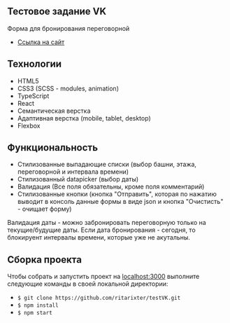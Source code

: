 ## Тестовое задание VK
Форма для бронирования переговорной

- [Cсылка на сайт](https://test-vk.vercel.app/)

## Технологии

- HTML5
- CSS3 (SCSS - modules, animation)
- TypeScript
- React 
- Семантическая верстка
- Адаптивная верстка (mobile, tablet, desktop)
- Flexbox

## Функциональность

- Стилизованные выпадающие списки (выбор башни, этажа, переговорной и интервала времени)
- Стилизованный datapicker (выбор даты)
- Валидация (Все поля обязательны, кроме поля комментарий)
- Стилизованные кнопки (кнопка "Отправить", которая по нажатию выводит в консоль данные формы в виде json и кнопка "Очистисть" - очищает форму)

Валидация даты - можно забронировать переговорную только на текущие/будущие даты. Если дата бронирования - сегодня, то блокируент интервалы времени, которые уже не акутальны.

## Сборка проекта

Чтобы собрать и запустить проект на [localhost:3000](http://localhost:3000) выполните следующие команды в своей локальной директории:

- `$ git clone https://github.com/ritarixter/testVK.git`
- `$ npm install`
- `$ npm start`
